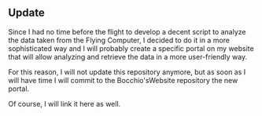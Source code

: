 ## Update

Since I had no time before the flight to develop a decent script to analyze the data taken from the Flying Computer, I decided to do it in a more sophisticated way and I will probably create a specific portal on my website that will allow analyzing and retrieve the data in a more user-friendly way.

For this reason, I will not update this repository anymore, but as soon as I will have time I will commit to the Bocchio'sWebsite repository the new portal.

Of course, I will link it here as well.